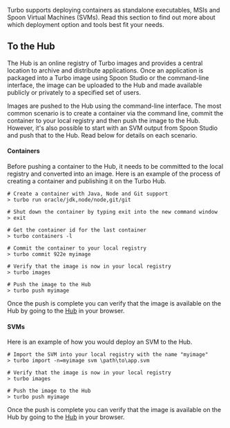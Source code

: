 Turbo supports deploying containers as standalone executables, MSIs and Spoon Virtual Machines (SVMs). Read this section to find out more about which deployment option and tools best fit your needs.

## To the Hub

The Hub is an online registry of Turbo images and provides a central location to archive and distribute applications. Once an application is packaged into a Turbo image using Spoon Studio or the command-line interface, the image can be uploaded to the Hub and made available publicly or privately to a specified set of users. 

Images are pushed to the Hub using the command-line interface. The most common scenario is to create a container via the command line, commit the container to your local registry and then push the image to the Hub. However, it's also possible to start with an SVM output from Spoon Studio and push that to the Hub. Read below for details on each scenario.

#### Containers

Before pushing a container to the Hub, it needs to be committed to the local registry and converted into an image. Here is an example of the process of creating a container and publishing it on the Turbo Hub.

```
# Create a container with Java, Node and Git support
> turbo run oracle/jdk,node/node,git/git

# Shut down the container by typing exit into the new command window
> exit

# Get the container id for the last container
> turbo containers -l

# Commit the container to your local registry
> turbo commit 922e myimage

# Verify that the image is now in your local registry
> turbo images

# Push the image to the Hub
> turbo push myimage
```

Once the push is complete you can verify that the image is available on the Hub by going to the [Hub](/hub) in your browser.

#### SVMs

Here is an example of how you would deploy an SVM to the Hub.

```
# Import the SVM into your local registry with the name "myimage"
> turbo import -n=myimage svm \path\to\app.svm

# Verify that the image is now in your local registry
> turbo images

# Push the image to the Hub
> turbo push myimage
```
Once the push is complete you can verify that the image is available on the Hub by going to the [Hub](/hub) in your browser.
